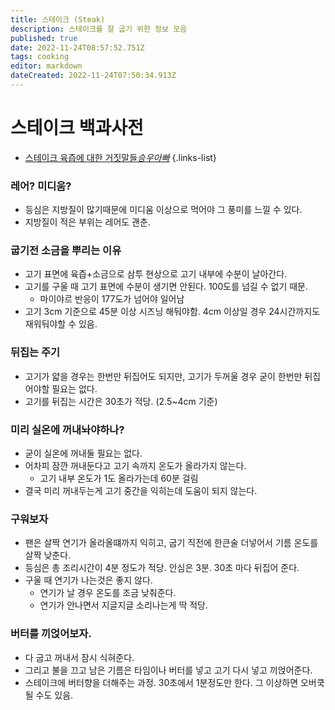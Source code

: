 ```yaml
---
title: 스테이크 (Steak)
description: 스테이크를 잘 굽기 위한 정보 모음
published: true
date: 2022-11-24T08:57:52.751Z
tags: cooking
editor: markdown
dateCreated: 2022-11-24T07:50:34.913Z
---
```


# 스테이크 백과사전

- [스테이크 육즙에 대한 거짓말들*승우아빠*](https://www.youtube.com/watch?v=4LedZRQhLQc)
{.links-list}

### 레어? 미디움?

- 등심은 지방질이 많기때문에 미디움 이상으로 먹어야 그 풍미를 느낄 수 있다.
- 지방질이 적은 부위는 레어도 괜춘.

### 굽기전 소금을 뿌리는 이유

- 고기 표면에 육즙+소금으로 삼투 현상으로 고기 내부에 수분이 날아간다.
- 고기를 구울 때 고기 표면에 수분이 생기면 안된다. 100도를 넘길 수 없기 때문.
  - 마이야르 반응이 177도가 넘어야 일어남
- 고기 3cm 기준으로 45분 이상 시즈닝 해둬야함. 4cm 이상일 경우 24시간까지도 재워둬야할 수 있음.

### 뒤집는 주기

- 고기가 얇을 경우는 한번만 뒤집어도 되지만, 고기가 두꺼울 경우 굳이 한번만 뒤집어야할 필요는 없다.
- 고기를 뒤집는 시간은 30초가 적당. (2.5~4cm 기준)

### 미리 실온에 꺼내놔야하나?

- 굳이 실온에 꺼내둘 필요는 없다.
- 어차피 잠깐 꺼내둔다고 고기 속까지 온도가 올라가지 않는다.
  - 고기 내부 온도가 1도 올라가는데 60분 걸림
- 결국 미리 꺼내두는게 고기 중간을 익히는데 도움이 되지 않는다.

### 구워보자

- 팬은 살짝 연기가 올라올떄까지 익히고, 굽기 직전에 한큰술 더넣어서 기름 온도를 살짝 낮춘다.
- 등심은 총 조리시간이 4분 정도가 적당. 안심은 3분. 30초 마다 뒤집어 준다.
- 구울 때 연기가 나는것은 좋지 않다.
  - 연기가 날 경우 온도를 조금 낮춰준다.
  - 연기가 안나면서 지글지글 소리나는게 딱 적당.

### 버터를 끼얹어보자.

- 다 굽고 꺼내서 잠시 식혀준다.
- 그리고 불을 끄고 남은 기름은 타임이나 버터를 넣고 고기 다시 넣고 끼얹어준다.
- 스테이크에 버터향을 더해주는 과정. 30초에서 1분정도만 한다. 그 이상하면 오버쿡 될 수도 있음.
